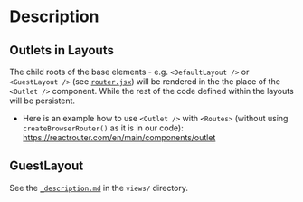 # Description

## Outlets in Layouts

The child roots of the base elements - e.g. `<DefaultLayout />` or `<GuestLayout />` (see [`router.jsx`](../router.jsx)) will be rendered in the the place of the `<Outlet />` component. While the rest of the code defined within the layouts will be persistent.

- Here is an example how to use `<Outlet />` with `<Routes>` (without using `createBrowserRouter()` as it is in our code): <https://reactrouter.com/en/main/components/outlet>

## GuestLayout

See the [`_description.md`](../views/_description.md) in the `views/` directory.
